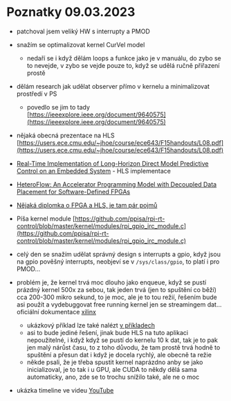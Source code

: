 # Poznatky 09.03.2023

- patchoval jsem veliký HW s interrupty a PMOD
- snažím se optimalizovat kernel CurVel model
  - nedaří se i když dělám loops a funkce jako je v manuálu, do zybo se to nevejde, v zybo se vejde pouze to, když se udělá ručně přiřazení prostě
- dělám research jak udělat observer přímo v kernelu a minimalizovat prostředí v PS

  - povedlo se jim to tady [https://ieeexplore.ieee.org/document/9640575](https://ieeexplore.ieee.org/document/9640575)

- nějaká obecná prezentace na HLS [https://users.ece.cmu.edu/~jhoe/course/ece643/F15handouts/L08.pdf](https://users.ece.cmu.edu/~jhoe/course/ece643/F15handouts/L08.pdf)

- [Real-Time Implementation of Long-Horizon Direct Model Predictive Control on an Embedded System](https://ieeexplore.ieee.org/document/9640575) - HLS implementace
- [HeteroFlow: An Accelerator Programming Model with Decoupled Data Placement for Software-Defined FPGAs](https://www.csl.cornell.edu/~zhiruz/pdfs/heteroflow-fpga2022.pdf)
- [Nějaká diplomka o FPGA a HLS, je tam pár pojmů](https://ris.uni-paderborn.de/download/15874/17351/thesis_main.pdf)
- Píša kernel module [https://github.com/ppisa/rpi-rt-control/blob/master/kernel/modules/rpi_gpio_irc_module.c](https://github.com/ppisa/rpi-rt-control/blob/master/kernel/modules/rpi_gpio_irc_module.c)
- celý den se snažím udělat správný design s interrupts a gpio, když jsou na gpio pověšný interrupts, neobjeví se v `/sys/class/gpio`, to platí i pro PMOD...
- problém je, že kernel trvá moc dlouho jako enqueue, když se pustí prázdný kernel 500x za sebou, tak jeden trvá (jen to spuštění co běží) cca 200-300 mikro sekund, to je moc, ale je to tou režií, řešením bude asi použít a vydebuggovat free running kernel jen se streamingem dat... oficiální dokumentace [xilinx](https://docs.xilinx.com/r/2021.1-English/ug1393-vitis-application-acceleration/Host-Coding-for-Free-Running-Kernels)

  - ukázkový příklad lze také nalézt [v příkladech](https://xilinx.github.io/Vitis_Accel_Examples/2020.2/html/streaming_free_running_k2k.html)
  - asi to bude jediné řešení, jinak bude HLS na tuto aplikaci nepoužitelné, i když když se pustí do kernelu 10 k dat, tak je to pak jen malý nárůst času, to z toho důvodu, že tam prostě trvá hodně to spuštění a přesun dat i když je docela rychlý, ale obecně ta režie
  - někde psali, že je třeba spustit kernel naprázdno anby se jako inicializoval, je to tak i u GPU, ale CUDA to někdy dělá sama automaticky, ano, zde se to trochu snížilo také, ale ne o moc

- ukázka timeline ve videu [YouTube](https://youtu.be/GC89RBPny2k)
